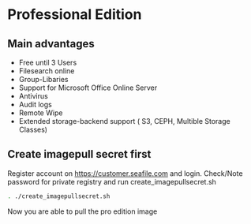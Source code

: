 # Professional Edition
## Main advantages
- Free until 3 Users
- Filesearch online
- Group-Libaries
- Support for Microsoft Office Online Server
- Antivirus
- Audit logs
- Remote Wipe
- Extended storage-backend support ( S3, CEPH, Multible Storage Classes) 

## Create imagepull secret first
Register account on https://customer.seafile.com and login. Check/Note password for private registry and run create_imagepullsecret.sh
```sh
. ./create_imagepullsecret.sh
```
Now you are able to pull the pro edition image